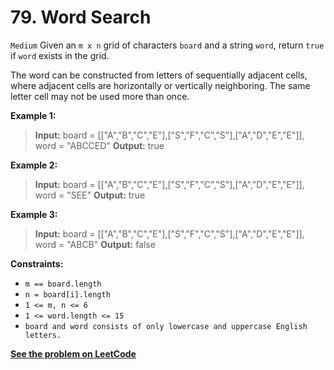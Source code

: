 # 79. Word Search

`Medium`
Given an `m x n` grid of characters `board` and a string `word`, return `true` if `word` exists in the grid.

The word can be constructed from letters of sequentially adjacent cells, where adjacent cells are horizontally or vertically neighboring. The same letter cell may not be used more than once.

**Example 1:**

> **Input:** board = [["A","B","C","E"],["S","F","C","S"],["A","D","E","E"]], word = "ABCCED"
> **Output:** true

**Example 2:**

> **Input:** board = [["A","B","C","E"],["S","F","C","S"],["A","D","E","E"]], word = "SEE"
> **Output:** true

**Example 3:**

> **Input:** board = [["A","B","C","E"],["S","F","C","S"],["A","D","E","E"]], word = "ABCB"
> **Output:** false

**Constraints:**

- `m == board.length`
- `n = board[i].length`
- `1 <= m, n <= 6`
- `1 <= word.length <= 15`
- `board and word consists of only lowercase and uppercase English letters.`


[**See the problem on LeetCode**](https://leetcode.com/problems/word-search/)
